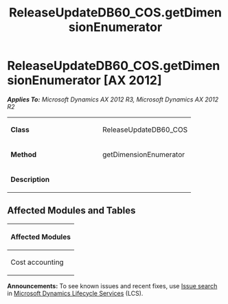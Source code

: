 ﻿---
title: ReleaseUpdateDB60_COS.getDimensionEnumerator
TOCTitle: ReleaseUpdateDB60_COS.getDimensionEnumerator
ms:assetid: 0c4b79c2-0365-c7b5-a91e-3a633f5b7b3e
ms:mtpsurl: https://msdn.microsoft.com/en-us/library/JJ735675(v=AX.60)
ms:contentKeyID: 49706584
ms.date: 05/18/2015
mtps_version: v=AX.60
---

# ReleaseUpdateDB60\_COS.getDimensionEnumerator [AX 2012]


_**Applies To:** Microsoft Dynamics AX 2012 R3, Microsoft Dynamics AX 2012 R2_

<table>
<colgroup>
<col style="width: 50%" />
<col style="width: 50%" />
</colgroup>
<tbody>
<tr class="odd">
<td><p><strong>Class</strong></p></td>
<td><p>ReleaseUpdateDB60_COS</p></td>
</tr>
<tr class="even">
<td><p><strong>Method</strong></p></td>
<td><p>getDimensionEnumerator</p></td>
</tr>
<tr class="odd">
<td><p><strong>Description</strong></p></td>
<td><p></p></td>
</tr>
</tbody>
</table>


## Affected Modules and Tables

<table>
<colgroup>
<col style="width: 100%" />
</colgroup>
<thead>
<tr class="header">
<th><p>Affected Modules</p></th>
</tr>
</thead>
<tbody>
<tr class="odd">
<td><p>Cost accounting</p></td>
</tr>
</tbody>
</table>

  
**Announcements:** To see known issues and recent fixes, use [Issue search](http://go.microsoft.com/fwlink/?linkid=389258) in [Microsoft Dynamics Lifecycle Services](http://go.microsoft.com/fwlink/?linkid=306505) (LCS).

